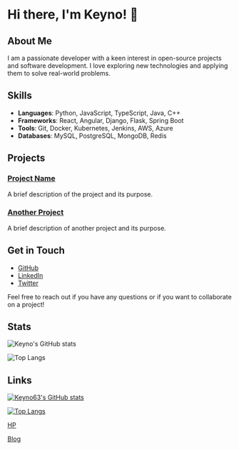 # Hi there, I'm Keyno! 👋

## About Me

I am a passionate developer with a keen interest in open-source projects and software development. I love exploring new technologies and applying them to solve real-world problems.

## Skills

- **Languages**: Python, JavaScript, TypeScript, Java, C++
- **Frameworks**: React, Angular, Django, Flask, Spring Boot
- **Tools**: Git, Docker, Kubernetes, Jenkins, AWS, Azure
- **Databases**: MySQL, PostgreSQL, MongoDB, Redis

## Projects

### [Project Name](https://github.com/keyno63/project-repo)
A brief description of the project and its purpose.

### [Another Project](https://github.com/keyno63/another-project-repo)
A brief description of another project and its purpose.

## Get in Touch

- [GitHub](https://github.com/keyno63)
- [LinkedIn](https://www.linkedin.com/in/your-linkedin-profile)
- [Twitter](https://twitter.com/your-twitter-handle)

Feel free to reach out if you have any questions or if you want to collaborate on a project!

## Stats

![Keyno's GitHub stats](https://github-readme-stats.vercel.app/api?username=keyno63&show_icons=true&theme=radical)

![Top Langs](https://github-readme-stats.vercel.app/api/top-langs/?username=keyno63&layout=compact&theme=radical)

## Links
[![Keyno63's GitHub stats](https://github-readme-stats.vercel.app/api?username=keyno63&theme=synthwave)](https://github.com/anuraghazra/github-readme-stats)

[![Top Langs](https://github-readme-stats.vercel.app/api/top-langs/?username=keyno63&theme=synthwave)](https://github.com/anuraghazra/github-readme-stats)

[HP](https://profile.maigo-name.tokyo/)

[Blog](https://maigo-name.tokyo/)

